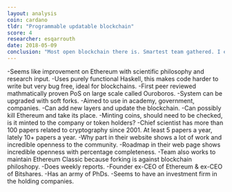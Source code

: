 ```yaml
---
layout: analysis
coin: cardano
tldr: "Programmable updatable blockchain"
score: 4
researcher: esqarrouth
date: 2018-05-09
conclusion: "Most open blockchain there is. Smartest team gathered. I expect great things from the culture & intelligence around this coin. A must have for every portfolio."
---
```


-Seems like improvement on Ethereum with scientific philosophy and research input.
-Uses purely functional Haskell, this makes code harder to write but very bug free, ideal for blockchains.
-First peer reviewed mathmatically proven PoS on large scale called Ouroboros.
-System can be upgraded with soft forks.
-Aimed to use in academy, government, companies.
-Can add new layers and update the blockchain.
-Can possibly kill Ethereum and take its place.
-Minting coins, should need to be checked, is it minted to the company or token holders?
-Chief scientist has more than 100 papers related to cryptography since 2001. At least 5 papers a year, lately 10+ papers a year.
-Why part in their website shows a lot of work and incredible openness to the community.
-Roadmap in their web page shows incredible openness with percentage completeness.
-Team also works to maintain Ethereum Classic because forking is against blockchain philoshopy.
-Does weekly reports.
-Founder ex-CEO of Ethereum & ex-CEO of Bitshares.
-Has an army of PhDs.
-Seems to have an investment firm in the holding companies.
